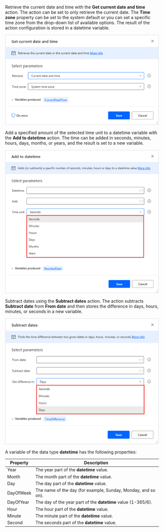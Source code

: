Retrieve the current date and time with the **Get current date and time** action. The action can be set to only retrieve the current date. The **Time zone** property can be set to the system default or you can set a specific time zone from the drop-down list of available options. The result of the action configuration is stored in a datetime variable.

![get current date and time action properties](..\media\get-current-date-and-time-action-properties.png)

Add a specified amount of the selected time unit to a datetime variable with the **Add to datetime** action. The time can be added in seconds, minutes, hours, days, months, or years, and the result is set to a new variable.

![add to datetime action properties](..\media\add-to-datetime-action-properties.png)

Subtract dates using the **Subtract dates** action. The action subtracts **Subtract date** from **From date** and then stores the difference in days, hours, minutes, or seconds in a new variable. 

![subtract dates action properties](..\media\subtract-dates-action-properties.png)

A variable of the data type **datetime** has the following properties:


|Property  |Description                                               |
|----------|----------------------------------------------------------|
|Year      |The year part of the **datetime** value.                      |
|Month     |The month part of the **datetime** value.                     |
|Day       |The day part of the **datetime** value.                       |
|DayOfWeek |The name of the day (for example, Sunday, Monday, and so on).    |
|DayOfYear |The day of the year part of the **datetime** value (1-365/6).  |
|Hour      |The hour part of the **datetime** value.                      |
|Minute    |The minute part of the **datetime** value.                    |
|Second    |The seconds part of the **datetime** value.                   |
